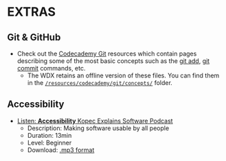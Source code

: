 # EXTRAS

## Git & GitHub

- Check out the [Codecademy Git](https://www.codecademy.com/resources/docs/git) resources which contain pages describing some of the most basic concepts such as the [git add](https://www.codecademy.com/resources/docs/git/add), [git commit](https://www.codecademy.com/resources/docs/git/commit) commands, etc.
  - The WDX retains an offline version of these files. You can find them in the [`/resources/codecademy/git/concepts/`](../../resources/codecademy/git/concepts/) folder.

## Accessibility

- [Listen: **Accessibility** Kopec Explains Software Podcast](http://kopec.live/episode/184aa586/accessibility)
  - Description: Making software usable by all people
  - Duration: 13min
  - Level: Beginner
  - Download: [.mp3 format](https://pdcn.co/e/pinecast.com/listen/184aa586-23c9-4651-946d-26af5155b3d2.mp3?source=direct&download&ext=asset.mp3) 